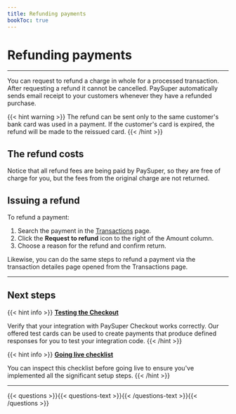 ```yaml
---
title: Refunding payments
bookToc: true
---
```


# Refunding payments
***

You can request to refund a charge in whole for a processed transaction. After requesting a refund it cannot be cancelled. PaySuper automatically sends email receipt to your customers whenever they have a refunded purchase.

{{< hint warning >}}
The refund can be sent only to the same customer's bank card was used in a payment. If the customer's card is expired, the refund will be made to the reissued card.
{{< /hint >}}

## The refund costs

Notice that all refund fees are being paid by PaySuper, so they are free of charge for you, but the fees from the original charge are not returned.

## Issuing a refund

To refund a payment:

1. Search the payment in the [Transactions](https://paysupermgmt.tst.protocol.one/transactions) page.
2. Click the **Request to refund** icon to the right of the Amount column.
3. Choose a reason for the refund and confirm return.

Likewise, you can do the same steps to refund a payment via the transaction detailes page opened from the Transactions page.

***

## Next steps

{{< hint info >}}
[**Testing the Checkout**](/docs/payments/testing/)

Verify that your integration with PaySuper Checkout works correctly. Our offered test cards can be used to create payments that produce defined responses for you to test your integration code.
{{< /hint >}}

{{< hint info >}}
[**Going live checklist**](/docs/payments/live/)

You can inspect this checklist before going live to ensure you've implemented all the significant setup steps.
{{< /hint >}}

***

{{< questions >}}{{< questions-text >}}{{< /questions-text >}}{{< /questions >}}